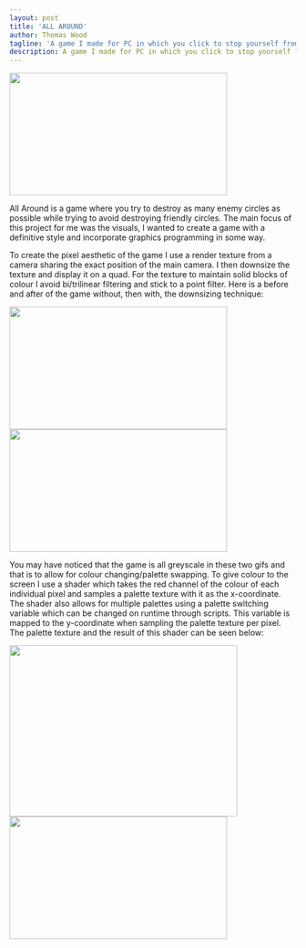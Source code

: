```yaml
---
layout: post
title: 'ALL AROUND'
author: Thomas Wood
tagline: 'A game I made for PC in which you click to stop yourself from losing lives while trying to hit enemies and miss friends'
description: A game I made for PC in which you click to stop yourself from losing lives while trying to hit enemies and miss friends
---
```


<img src="https://twood27897.github.io/assets/allaroundpalettechange.gif" width="382" height="215">

All Around is a game where you try to destroy as many enemy circles as possible while trying to avoid destroying friendly circles. The main focus of this project for me was the visuals, I wanted to create a game with a definitive style and incorporate graphics programming in some way. 

To create the pixel aesthetic of the game I use a render texture from a camera sharing the exact position of the main camera. I then downsize the texture and display it on a quad. For the texture to maintain solid blocks of colour I avoid bi/trilinear filtering and stick to a point filter. Here is a before and after of the game without, then with, the downsizing technique:

<img src="https://twood27897.github.io/assets/allaroundnofilter.gif" width="382" height="215"> <img src="https://twood27897.github.io/assets/allaroundfilter.gif" width="382" height="215">

You may have noticed that the game is all greyscale in these two gifs and that is to allow for colour changing/palette swapping. To give colour to the screen I use a shader which takes the red channel of the colour of each individual pixel and samples a palette texture with it as the x-coordinate. The shader also allows for multiple palettes using a palette switching variable which can be changed on runtime through scripts. This variable is mapped to the y-coordinate when sampling the palette texture per pixel. The palette texture and the result of this shader can be seen below:

<img src="https://twood27897.github.io/assets/palettes.png" width="400" height="300"> 
<img src="https://twood27897.github.io/assets/allaroundpalettechange.gif" width="382" height="215">
